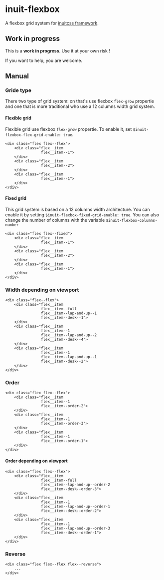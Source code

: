 # inuit-flexbox

A flexbox grid system for [inuitcss framework](http://www.inuitcss.com).

## Work in progress

This is a **work in progress**. Use it at your own risk !

If you want to help, you are welcome.

## Manual

### Gride type

There two type of grid system: on that's use flexbox `flex-grow` propertie and one that is more traditional who use a 12 columns width grid system.

#### Flexible grid

Flexible grid use flexbox `flex-grow` propertie.
To enable it, set `$inuit-flexbox-flex-grid-enable: true`.

    <div class="flex flex--flex">
        <div class="flex__item
                    flex__item--1">
        </div>
        <div class="flex__item
                    flex__item--2">
        </div>
        <div class="flex__item
                    flex__item--1">
        </div>
    </div>

#### Fixed grid

This grid system is based on a 12 columns width architecture.
You can enable it by setting `$inuit-flexbox-fixed-grid-enable: true`.
You can also change the number of columns with the variable `$inuit-flexbox-columns-number`

    <div class="flex flex--fixed">
        <div class="flex__item
                    flex__item--1">
        </div>
        <div class="flex__item
                    flex__item--2">
        </div>
        <div class="flex__item
                    flex__item--1">
        </div>
    </div>


### Width depending on viewport

    <div class="flex--flex">
        <div class="flex__item
                    flex__item--full
                    flex__item--lap-and-up--1
                    flex__item--desk--1">
        </div>
        <div class="flex__item
                    flex__item--1
                    flex__item--lap-and-up--2
                    flex__item--desk--4">
        </div>
        <div class="flex__item
                    flex__item--1
                    flex__item--lap-and-up--1
                    flex__item--desk--2">
        </div>
    </div>

### Order

    <div class="flex flex--flex">
        <div class="flex__item
                    flex__item--1
                    flex__item--order-2">
        </div>
        <div class="flex__item
                    flex__item--1
                    flex__item--order-3">
        </div>
        <div class="flex__item
                    flex__item--1
                    flex__item--order-1">
        </div>
    </div>

#### Order depending on viewport

    <div class="flex flex--flex">
        <div class="flex__item
                    flex__item--full
                    flex__item--lap-and-up--order-2
                    flex__item--desk--order-3">
        </div>
        <div class="flex__item
                    flex__item--1
                    flex__item--lap-and-up--order-1
                    flex__item--desk--order-2">
        </div>
        <div class="flex__item
                    flex__item--1
                    flex__item--lap-and-up--order-3
                    flex__item--desk--order-1">
        </div>
    </div>

### Reverse

    <div class="flex flex--flex flex--reverse">
        ...
    </div>
